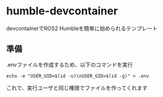 # humble-devcontainer

devcontainerでROS2 Humbleを簡単に始められるテンプレート

## 準備

.envファイルを作成するため、以下のコマンドを実行

`echo -e "USER_UID=$(id -u)\nUSER_GID=$(id -g)" > .env`

これで、実行ユーザと同じ権限でファイルを作ってくれます
